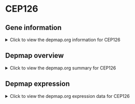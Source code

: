 <h1>CEP126</h1>

<h2>Gene information</h2>
<details>
  <summary>Click to view the depmap.org information for CEP126</summary>
  <iframe src="https://depmap.org/portal/gene/CEP126?tab=about" style="border:none;width:100%;height:800px"></iframe>
</details>

<h2>Depmap overview</h2>
<details>
  <summary>Click to view the depmap.org summary for CEP126</summary>
  <iframe src="https://depmap.org/portal/gene/CEP126?tab=overview" style="border:none;width:100%;height:800px"></iframe>
</details>

<h2>Depmap expression</h2>
<details>
  <summary>Click to view the depmap.org expression data for CEP126</summary>
  <iframe src="https://depmap.org/portal/gene/CEP126?tab=characterization" style="border:none;width:100%;height:800px"></iframe>
</details>


<!--
<h2>Reactome Pathway diagram</h2>
PNAME
-->


